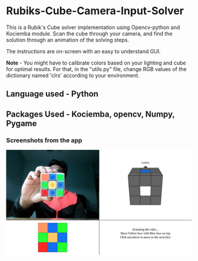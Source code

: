 # Rubiks-Cube-Camera-Input-Solver
This is a Rubik's Cube solver implementation using Opencv-python and Kociemba module. Scan the cube through your camera, and find the solution through an animation of the solving steps.

The instructions are on-screen with an easy to understand GUI.

**Note** - You might have to calibrate colors based on your lighting and cube for optimal results. For that, in the "utils.py" file, change RGB values of the dictionary named 'clrs' according to your environment.

## Language used - Python

## Packages Used - Kociemba, opencv, Numpy, Pygame

### Screenshots from the app

<img src="/screenshots/scan_1.png" alt="Scanning Cube" width="720"/>
